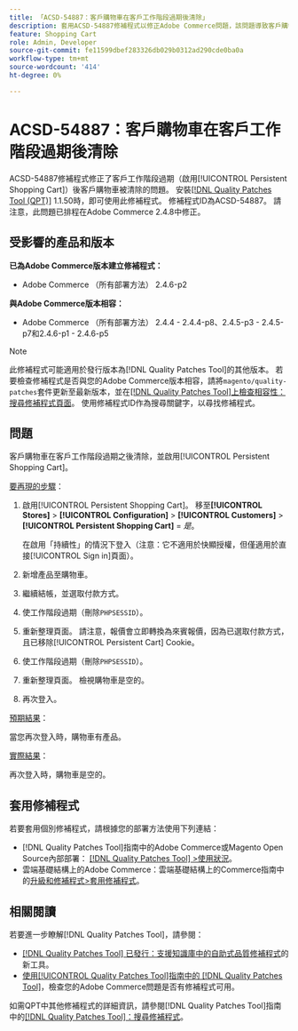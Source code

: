 ```yaml
---
title: 「ACSD-54887：客戶購物車在客戶工作階段過期後清除」
description: 套用ACSD-54887修補程式以修正Adobe Commerce問題，該問題導致客戶購物車在啟用[!UICONTROL Persistent Shopping Cart]的客戶工作階段過期後獲得清除。
feature: Shopping Cart
role: Admin, Developer
source-git-commit: fe11599dbef283326db029b0312ad290cde0ba0a
workflow-type: tm+mt
source-wordcount: '414'
ht-degree: 0%

---
```



# ACSD-54887：客戶購物車在客戶工作階段過期後清除

ACSD-54887修補程式修正了客戶工作階段過期（啟用[!UICONTROL Persistent Shopping Cart]）後客戶購物車被清除的問題。 安裝[[!DNL Quality Patches Tool (QPT)]](https://experienceleague.adobe.com/en/docs/commerce-knowledge-base/kb/announcements/commerce-announcements/magento-quality-patches-released-new-tool-to-self-serve-quality-patches) 1.1.50時，即可使用此修補程式。 修補程式ID為ACSD-54887。 請注意，此問題已排程在Adobe Commerce 2.4.8中修正。

## 受影響的產品和版本

**已為Adobe Commerce版本建立修補程式：**

* Adobe Commerce （所有部署方法） 2.4.6-p2

**與Adobe Commerce版本相容：**

* Adobe Commerce （所有部署方法） 2.4.4 - 2.4.4-p8、2.4.5-p3 - 2.4.5-p7和2.4.6-p1 - 2.4.6-p5

>[!NOTE]
>
>此修補程式可能適用於發行版本為[!DNL Quality Patches Tool]的其他版本。 若要檢查修補程式是否與您的Adobe Commerce版本相容，請將`magento/quality-patches`套件更新至最新版本，並在[[!DNL Quality Patches Tool]上檢查相容性：搜尋修補程式頁面](https://experienceleague.adobe.com/tools/commerce-quality-patches/index.html)。 使用修補程式ID作為搜尋關鍵字，以尋找修補程式。

## 問題

客戶購物車在客戶工作階段過期之後清除，並啟用[!UICONTROL Persistent Shopping Cart]。

<u>要再現的步驟</u>：

1. 啟用[!UICONTROL Persistent Shopping Cart]。 移至&#x200B;**[!UICONTROL Stores]** > **[!UICONTROL Configuration]** > **[!UICONTROL Customers]** > **[!UICONTROL Persistent Shopping Cart]** = *是*。

   在啟用「持續性」的情況下登入（注意：它不適用於快顯授權，但僅適用於直接[!UICONTROL Sign in]頁面）。

1. 新增產品至購物車。
1. 繼續結帳，並選取付款方式。
1. 使工作階段過期（刪除`PHPSESSID`）。
1. 重新整理頁面。 請注意，報價會立即轉換為來賓報價，因為已選取付款方式，且已移除[!UICONTROL Persistent Cart] Cookie。
1. 使工作階段過期（刪除`PHPSESSID`）。
1. 重新整理頁面。 檢視購物車是空的。
1. 再次登入。

<u>預期結果</u>：

當您再次登入時，購物車有產品。

<u>實際結果</u>：

再次登入時，購物車是空的。

## 套用修補程式

若要套用個別修補程式，請根據您的部署方法使用下列連結：

* [!DNL Quality Patches Tool]指南中的Adobe Commerce或Magento Open Source內部部署： [[!DNL Quality Patches Tool] >使用狀況](/help/tools/quality-patches-tool/usage.md)。
* 雲端基礎結構上的Adobe Commerce：雲端基礎結構上的Commerce指南中的[升級和修補程式>套用修補程式](https://experienceleague.adobe.com/docs/commerce-cloud-service/user-guide/develop/upgrade/apply-patches.html)。

## 相關閱讀

若要進一步瞭解[!DNL Quality Patches Tool]，請參閱：

* [[!DNL Quality Patches Tool] 已發行：支援知識庫中的自助式品質修補程式](https://experienceleague.adobe.com/en/docs/commerce-knowledge-base/kb/announcements/commerce-announcements/magento-quality-patches-released-new-tool-to-self-serve-quality-patches)的新工具。
* [使用[!UICONTROL Quality Patches Tool]指南中的 [!DNL Quality Patches Tool]](/help/tools/quality-patches-tool/patches-available-in-qpt/check-patch-for-magento-issue-with-magento-quality-patches.md)，檢查您的Adobe Commerce問題是否有修補程式可用。


如需QPT中其他修補程式的詳細資訊，請參閱[!DNL Quality Patches Tool]指南中的[[!DNL Quality Patches Tool]：搜尋修補程式](https://experienceleague.adobe.com/tools/commerce-quality-patches/index.html)。

